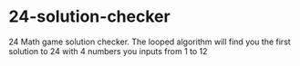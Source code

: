 # 24-solution-checker
24 Math game solution checker. The looped algorithm will find you the first solution to 24 with 4 numbers you inputs from 1 to 12
